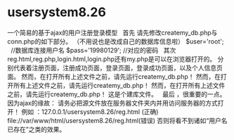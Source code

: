 # usersystem8.26
一个简易的基于ajax的用户注册登录模型
 
首先 请先修改createmy_db.php与conn.php的如下部分。
（不用说也是改成自己的数据库信息啦）
$user='root';      //数据库连接用户名
$pass='19980129';          //对应的密码
 
其次 reg.html,reg.php,login.html,login.php还有my.php是可以在浏览器打开的。
分别代表着注册页面，注册成功页面，登录页面，登录成功页面，以及个人信息页面。
然而，在打开所有上述文件之前，请先运行createmy_db.php！
然而，在打开所有上述文件之前，请先运行createmy_db.php！
然而，在打开所有上述文件之前，请先运行createmy_db.php！
这是个建库文件。
 
最后 ，很重要的一点。因为ajax的缘故：
请务必把源文件放在服务器文件夹内并用访问服务器的方式打开！
例如 ：127.0.0.1/usersystem8.26/reg.html (正确)
file://var/www/html/usersystem8.26/reg.html(错误)
否则将看不到诸如“用户名已存在”之类的效果。

